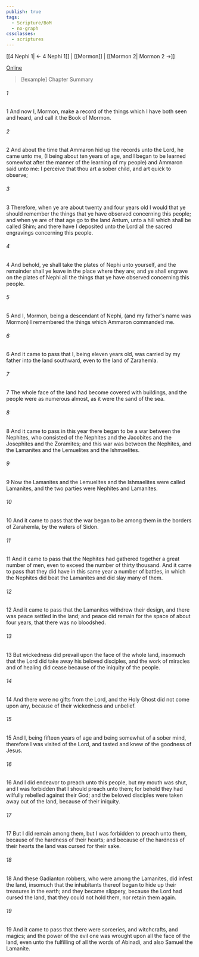 ```yaml
---
publish: true
tags:
  - Scripture/BoM
  - no-graph
cssclasses:
  - scriptures
---
```

[[4 Nephi 1| ← 4 Nephi 1]] | [[Mormon]] | [[Mormon 2| Mormon 2 →]]

[Online](https://churchofjesuschrist.org/study/scriptures/bofm/morm/1?lang=eng)

>[!example] Chapter Summary
>
###### 1
1 And now I, Mormon, make a record of the things which I have both seen and heard, and call it the Book of Mormon.
###### 2
2 And about the time that Ammaron hid up the records unto the Lord, he came unto me, (I being about ten years of age, and I began to be learned somewhat after the manner of the learning of my people) and Ammaron said unto me: I perceive that thou art a sober child, and art quick to observe;
###### 3
3 Therefore, when ye are about twenty and four years old I would that ye should remember the things that ye have observed concerning this people; and when ye are of that age go to the land Antum, unto a hill which shall be called Shim; and there have I deposited unto the Lord all the sacred engravings concerning this people.
###### 4
4 And behold, ye shall take the plates of Nephi unto yourself, and the remainder shall ye leave in the place where they are; and ye shall engrave on the plates of Nephi all the things that ye have observed concerning this people.
###### 5
5 And I, Mormon, being a descendant of Nephi, (and my father's name was Mormon) I remembered the things which Ammaron commanded me.
###### 6
6 And it came to pass that I, being eleven years old, was carried by my father into the land southward, even to the land of Zarahemla.
###### 7
7 The whole face of the land had become covered with buildings, and the people were as numerous almost, as it were the sand of the sea.
###### 8
8 And it came to pass in this year there began to be a war between the Nephites, who consisted of the Nephites and the Jacobites and the Josephites and the Zoramites; and this war was between the Nephites, and the Lamanites and the Lemuelites and the Ishmaelites.
###### 9
9 Now the Lamanites and the Lemuelites and the Ishmaelites were called Lamanites, and the two parties were Nephites and Lamanites.
###### 10
10 And it came to pass that the war began to be among them in the borders of Zarahemla, by the waters of Sidon.
###### 11
11 And it came to pass that the Nephites had gathered together a great number of men, even to exceed the number of thirty thousand. And it came to pass that they did have in this same year a number of battles, in which the Nephites did beat the Lamanites and did slay many of them.
###### 12
12 And it came to pass that the Lamanites withdrew their design, and there was peace settled in the land; and peace did remain for the space of about four years, that there was no bloodshed.
###### 13
13 But wickedness did prevail upon the face of the whole land, insomuch that the Lord did take away his beloved disciples, and the work of miracles and of healing did cease because of the iniquity of the people.
###### 14
14 And there were no gifts from the Lord, and the Holy Ghost did not come upon any, because of their wickedness and unbelief.
###### 15
15 And I, being fifteen years of age and being somewhat of a sober mind, therefore I was visited of the Lord, and tasted and knew of the goodness of Jesus.
###### 16
16 And I did endeavor to preach unto this people, but my mouth was shut, and I was forbidden that I should preach unto them; for behold they had wilfully rebelled against their God; and the beloved disciples were taken away out of the land, because of their iniquity.
###### 17
17 But I did remain among them, but I was forbidden to preach unto them, because of the hardness of their hearts; and because of the hardness of their hearts the land was cursed for their sake.
###### 18
18 And these Gadianton robbers, who were among the Lamanites, did infest the land, insomuch that the inhabitants thereof began to hide up their treasures in the earth; and they became slippery, because the Lord had cursed the land, that they could not hold them, nor retain them again.
###### 19
19 And it came to pass that there were sorceries, and witchcrafts, and magics; and the power of the evil one was wrought upon all the face of the land, even unto the fulfilling of all the words of Abinadi, and also Samuel the Lamanite.



